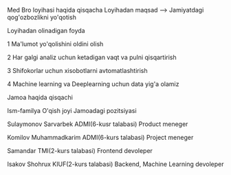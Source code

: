 Med Bro loyihasi haqida qisqacha
Loyihadan maqsad --> Jamiyatdagi qog'ozbozlikni yo'qotish

Loyihadan olinadigan foyda

1 Ma'lumot yo'qolishini oldini olish

2 Har galgi analiz uchun ketadigan vaqt va pulni qisqartirish

3 Shifokorlar uchun xisobotlarni avtomatlashtirish

4 Machine learning va Deeplearning uchun data yig'a olamiz

Jamoa haqida qisqachi

Ism-familya O'qish joyi Jamoadagi pozitsiyasi

Sulaymonov Sarvarbek ADMI(6-kusr talabasi) Product meneger

Komilov Muhammadkarim ADMI(6-kurs talabasi) Project meneger

Samandar TMI(2-kurs talabasi) Frontend devoleper

Isakov Shohrux KIUF(2-kurs talabasi) Backend, Machine Learning devoleper
